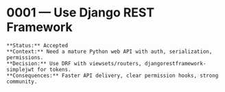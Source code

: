 # 0001 — Use Django REST Framework

    **Status:** Accepted  
    **Context:** Need a mature Python web API with auth, serialization, permissions.  
    **Decision:** Use DRF with viewsets/routers, djangorestframework-simplejwt for tokens.  
    **Consequences:** Faster API delivery, clear permission hooks, strong community.
